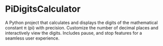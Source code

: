 # PiDigitsCalculator
A Python project that calculates and displays the digits of the mathematical constant π (pi) with precision. Customize the number of decimal places and interactively view the digits. Includes pause, and stop features for a seamless user experience.
